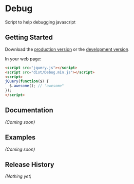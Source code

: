 # Debug

Script to help debugging javascript

## Getting Started
Download the [production version][min] or the [development version][max].

[min]: https://raw.github.com/rbarros/debug.js/master/dist/Debug.min.js
[max]: https://raw.github.com/rbarros/debug.js/master/dist/Debug.js

In your web page:

```html
<script src="jquery.js"></script>
<script src="dist/Debug.min.js"></script>
<script>
jQuery(function($) {
  $.awesome(); // "awesome"
});
</script>
```

## Documentation
_(Coming soon)_

## Examples
_(Coming soon)_

## Release History
_(Nothing yet)_
